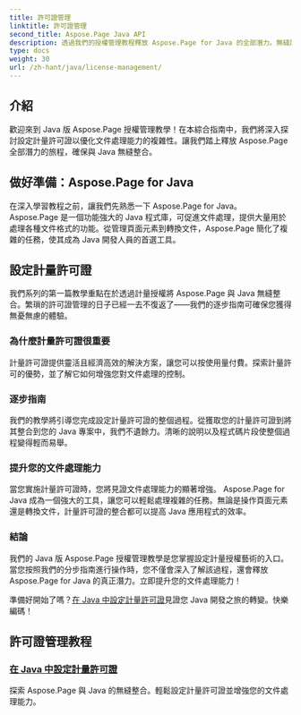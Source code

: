 ```yaml
---
title: 許可證管理
linktitle: 許可證管理
second_title: Aspose.Page Java API
description: 透過我們的授權管理教程釋放 Aspose.Page for Java 的全部潛力。無縫設定計量許可證以提高文件處理能力。
type: docs
weight: 30
url: /zh-hant/java/license-management/
---
```

## 介紹

歡迎來到 Java 版 Aspose.Page 授權管理教學！在本綜合指南中，我們將深入探討設定計量許可證以優化文件處理能力的複雜性。讓我們踏上釋放 Aspose.Page 全部潛力的旅程，確保與 Java 無縫整合。

## 做好準備：Aspose.Page for Java

在深入學習教程之前，讓我們先熟悉一下 Aspose.Page for Java。 Aspose.Page 是一個功能強大的 Java 程式庫，可促進文件處理，提供大量用於處理各種文件格式的功能。從管理頁面元素到轉換文件，Aspose.Page 簡化了複雜的任務，使其成為 Java 開發人員的首選工具。

## 設定計量許可證

我們系列的第一篇教學重點在於透過計量授權將 Aspose.Page 與 Java 無縫整合。繁瑣的許可證管理的日子已經一去不復返了——我們的逐步指南可確保您獲得無憂無慮的體驗。

### 為什麼計量許可證很重要

計量許可證提供靈活且經濟高效的解決方案，讓您可以按使用量付費。探索計量許可的優勢，並了解它如何增強您對文件處理的控制。

### 逐步指南

我們的教學將引導您完成設定計量許可證的整個過程。從獲取您的計量許可證到將其整合到您的 Java 專案中，我們不遺餘力。清晰的說明以及程式碼片段使整個過程變得輕而易舉。

### 提升您的文件處理能力

當您實施計量許可證時，您將見證文件處理能力的顯著增強。 Aspose.Page for Java 成為一個強大的工具，讓您可以輕鬆處理複雜的任務。無論是操作頁面元素還是轉換文件，計量許可證的整合都可以提高 Java 應用程式的效率。

### 結論

我們的 Java 版 Aspose.Page 授權管理教學是您掌握設定計量授權藝術的入口。當您按照我們的分步指南進行操作時，您不僅會深入了解該過程，還會釋放 Aspose.Page for Java 的真正潛力。立即提升您的文件處理能力！

準備好開始了嗎？[在 Java 中設定計量許可證](./set-metered-license/)見證您 Java 開發之旅的轉變。快樂編碼！
## 許可證管理教程
### [在 Java 中設定計量許可證](./set-metered-license/)
探索 Aspose.Page 與 Java 的無縫整合。輕鬆設定計量許可證並增強您的文件處理能力。